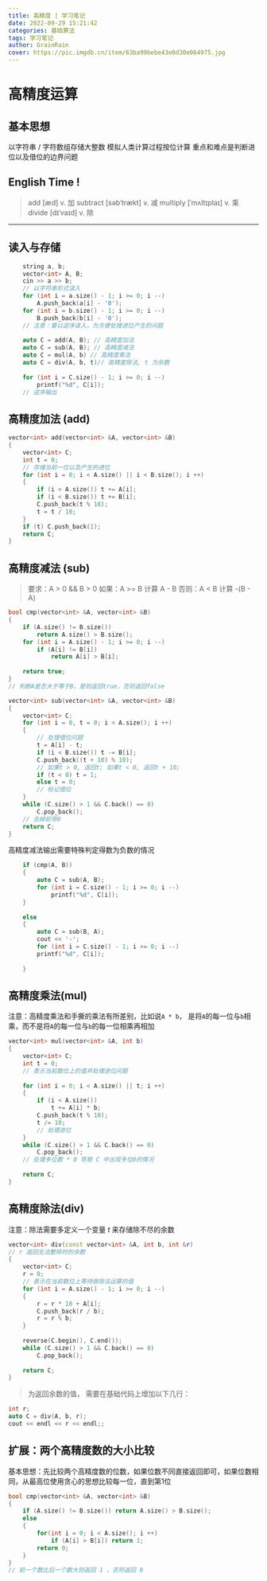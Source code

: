 ```yaml
---
title: 高精度 | 学习笔记
date: 2022-09-29 15:21:42
categories: 基础算法
tags: 学习笔记
author: GrainRain
cover: https://pic.imgdb.cn/item/63ba99bebe43e0d30e064975.jpg
---
```


# 高精度运算
## 基本思想
以字符串 / 字符数组存储大整数
模拟人类计算过程按位计算
重点和难点是判断进位以及借位的边界问题

## English Time !

> add [æd] v. 加
> subtract [səbˈtrækt] v. 减
> multiply [ˈmʌltɪplaɪ] v. 乘
> divide [dɪˈvaɪd] v. 除

***

## 读入与存储

```cpp
	string a, b;
	vector<int> A, B;
	cin >> a >> b;
	// 以字符串形式读入
	for (int i = a.size() - 1; i >= 0; i --) 
		A.push_back(a[i] - '0');
	for (int i = b.size() - 1; i >= 0; i --)
		B.push_back(b[i] - '0');
	// 注意：要以逆序读入，为方便处理进位产生的问题
	
	auto C = add(A, B); // 高精度加法
	auto C = sub(A, B); // 高精度减法
	auto C = mul(A, b) // 高精度乘法
	auto C = div(A, b, t)// 高精度除法, t 为余数
	
	for (int i = C.size() - 1; i >= 0; i --)
		printf("%d", C[i]);
	// 逆序输出
```

## 高精度加法 (add)

```c++
vector<int> add(vector<int> &A, vector<int> &B)
{
	vector<int> C;
	int t = 0;
	// 存储当前一位以及产生的进位
	for (int i = 0; i < A.size() || i < B.size(); i ++)
	{
		if (i < A.size()) t += A[i];
		if (i < B.size()) t += B[i];
		C.push_back(t % 10);
		t = t / 10;
	}
	if (t) C.push_back(1);
	return C;
}
```

## 高精度减法 (sub)

>要求：A > 0 && B > 0
如果：A >= B 计算 A - B
否则：A < B 计算 -(B - A)

```c++
bool cmp(vector<int> &A, vector<int> &B)
{
	if (A.size() != B.size())
		return A.size() > B.size();
	for (int i = A.size() - 1; i >= 0; i --)
		if (A[i] != B[i])
			return A[i] > B[i];
	
	return true;
}
// 判断A是否大于等于B，是则返回true，否则返回false 

vector<int> sub(vector<int> &A, vector<int> &B)
{
	vector<int> C;
	for (int i = 0, t = 0; i < A.size(); i ++)
	{
		// 处理借位问题 
		t = A[i] - t;
		if (i < B.size()) t -= B[i];
		C.push_back((t + 10) % 10);
		// 如果t > 0, 返回t; 如果t < 0, 返回t + 10;
		if (t < 0) t = 1;
		else t = 0;
		// 标记借位
	}
	while (C.size() > 1 && C.back() == 0)
		C.pop_back();
	// 去掉前导0 
	return C;
}
```

高精度减法输出需要特殊判定得数为负数的情况

```c++
	if (cmp(A, B))
	{
		auto C = sub(A, B);
		for (int i = C.size() - 1; i >= 0; i --)
			printf("%d", C[i]);
	}
		
	else
	{
		auto C = sub(B, A);
		cout << '-';
		for (int i = C.size() - 1; i >= 0; i --)
		printf("%d", C[i]);
		
	}
```

## 高精度乘法(mul)

注意：高精度乘法和手撕的乘法有所差别，比如说`A * b`， 是将`A`的每一位与`b`相乘，而不是将`A`的每一位与`b`的每一位相乘再相加
```c++
vector<int> mul(vector<int> &A, int b)
{
	vector<int> C;
	int t = 0;
	// 表示当前数位上的值并处理进位问题
	 
	for (int i = 0; i < A.size() || t; i ++)
	{
		if (i < A.size())
			t += A[i] * b;
		C.push_back(t % 10);
		t /= 10;
		// 处理进位 
	}
	while (C.size() > 1 && C.back() == 0)
		C.pop_back();
	// 处理多位数 * 0 导致 C 中出现多位0的情况 
	
	return C;
}
```

## 高精度除法(div)

注意：除法需要多定义一个变量 $t$ 来存储除不尽的余数

```c++
vector<int> div(const vector<int> &A, int b, int &r)
// r 返回无法整除时的余数
{
	vector<int> C;
	r = 0;
	// 表示在当前数位上等待做除法运算的值
	for (int i = A.size() - 1; i >= 0; i --)
	{
		r = r * 10 + A[i];
		C.push_back(r / b);
		r = r % b;
	}
	
	reverse(C.begin(), C.end());
	while (C.size() > 1 && C.back() == 0)
		C.pop_back();
	
	return C;
}
```

> 为返回余数的值， 需要在基础代码上增加以下几行：

```c++
int r;
auto C = div(A, b, r);
cout << endl << r << endl;;
```


## 扩展：两个高精度数的大小比较

基本思想：先比较两个高精度数的位数，如果位数不同直接返回即可，如果位数相同，从最高位使用贪心的思想比较每一位，直到第1位

```cpp
bool cmp(vector<int> &A, vector<int> &B)
{
	if (A.size() != B.size()) return A.size() > B.size();
	else
	{
		for(int i = 0; i < A.size(); i ++)
			if (A[i] > B[i]) return 1;
		return 0;
	}
}
// 前一个数比后一个数大则返回 1 ，否则返回 0 
```
